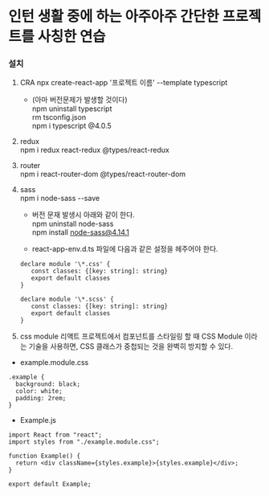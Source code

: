 # 인턴 생활 중에 하는 아주아주 간단한 프로젝트를 사칭한 연습

### 설치

1. CRA
   npx create-react-app '프로젝트 이름' --template typescript

   - (아마 버전문제가 발생할 것이다)  
     npm uninstall typescript  
     rm tsconfig.json  
     npm i typescript @4.0.5

2. redux  
   npm i redux react-redux @types/react-redux

3. router  
   npm i react-router-dom @types/react-router-dom

4. sass  
   npm i node-sass --save

   - 버전 문재 발생시 아래와 같이 한다.  
     npm uninstall node-sass  
     npm install node-sass@4.14.1

   - react-app-env.d.ts 파일에 다음과 같은 설정을 헤주어야 한다.

   ```
   declare module '\*.css' {
      const classes: {[key: string]: string}
      export default classes
   }

   declare module '\*.scss' {
      const classes: {[key: string]: string}
      export default classes
   }
   ```

5. css module
   리액트 프로젝트에서 컴포넌트를 스타일링 할 때 CSS Module 이라는 기술을 사용하면, CSS 클래스가 중첩되는 것을 완벽히 방지할 수 있다.

- example.module.css

```
.example {
  background: black;
  color: white;
  padding: 2rem;
}
```

- Example.js

```
import React from "react";
import styles from "./example.module.css";

function Example() {
  return <div className={styles.example}>{styles.example}</div>;
}

export default Example;
```
